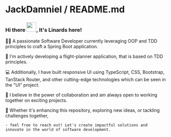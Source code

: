# JackDamniel / README.md
### Hi there <img src="https://raw.githubusercontent.com/MartinHeinz/MartinHeinz/master/wave.gif" width="30px">, It's Linards here!

👨‍💻 A passionate Software Developer currently leveraging OOP and TDD principles to craft a Spring Boot application.

🚀 I'm actively developing a flight-planner application, that is based on TDD principles.

💻 Additionally, I have built responsive UI using TypeScript, CSS, Bootstrap, TanStack Router, and other cutting-edge technologies which can be seen in the "UI" project.

🤝 I believe in the power of collaboration and am always open to working together on exciting projects. 

🌟 Whether it's enhancing this repository, exploring new ideas, or tackling challenges together, 
   
    - feel free to reach out! Let's create impactful solutions and innovate in the world of software development.



